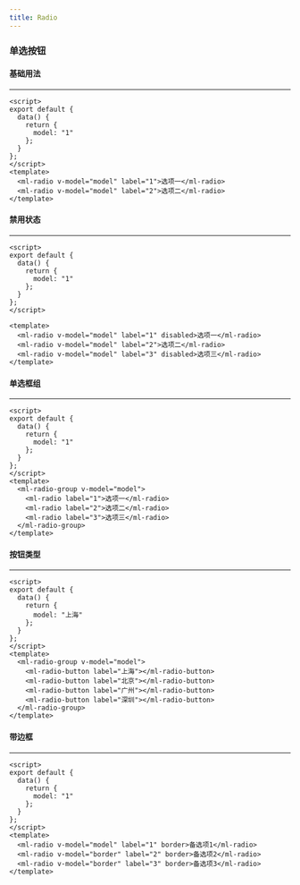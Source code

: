 ```yaml
---
title: Radio
---
```


### 单选按钮

#### 基础用法 <Badge text="若选项过多，建议使用 Select 选择器。" type="warning"/>

---

<script>
export default {
    data() {
        return {
            model: "1",
            value: "1",
            group: "1",
            border:"1",
            button: "上海"
        }
    }
}
</script>

<template>
<ml-radio v-model="model" label="1">选项一</ml-radio>
<ml-radio v-model="model" label="2">选项二</ml-radio>
</template>

```vue
<script>
export default {
  data() {
    return {
      model: "1"
    };
  }
};
</script>
<template>
  <ml-radio v-model="model" label="1">选项一</ml-radio>
  <ml-radio v-model="model" label="2">选项二</ml-radio>
</template>
```

#### 禁用状态 <Badge text="设置disabled属性" type="warning"/>

---

<template>
  <ml-radio v-model="value" label="1" disabled>选项一</ml-radio>
  <ml-radio v-model="value" label="2">选项二</ml-radio>
  <ml-radio v-model="value" label="3" disabled>选项三</ml-radio>
</template>

```vue
<script>
export default {
  data() {
    return {
      model: "1"
    };
  }
};
</script>

<template>
  <ml-radio v-model="model" label="1" disabled>选项一</ml-radio>
  <ml-radio v-model="model" label="2">选项二</ml-radio>
  <ml-radio v-model="model" label="3" disabled>选项三</ml-radio>
</template>
```

#### 单选框组

---

<template>
<ml-radio-group v-model="group">
    <ml-radio label="1">选项一</ml-radio>
    <ml-radio label="2">选项二</ml-radio>
    <ml-radio label="3">选项三</ml-radio>
</ml-radio-group>
</template>

```vue
<script>
export default {
  data() {
    return {
      model: "1"
    };
  }
};
</script>
<template>
  <ml-radio-group v-model="model">
    <ml-radio label="1">选项一</ml-radio>
    <ml-radio label="2">选项二</ml-radio>
    <ml-radio label="3">选项三</ml-radio>
  </ml-radio-group>
</template>
```

#### 按钮类型

---

<template>
  <ml-radio-group v-model="button">
    <ml-radio-button label="上海"></ml-radio-button>
    <ml-radio-button label="北京"></ml-radio-button>
    <ml-radio-button label="广州"></ml-radio-button>
    <ml-radio-button label="深圳"></ml-radio-button>
  </ml-radio-group>
</template>

```vue
<script>
export default {
  data() {
    return {
      model: "上海"
    };
  }
};
</script>
<template>
  <ml-radio-group v-model="model">
    <ml-radio-button label="上海"></ml-radio-button>
    <ml-radio-button label="北京"></ml-radio-button>
    <ml-radio-button label="广州"></ml-radio-button>
    <ml-radio-button label="深圳"></ml-radio-button>
  </ml-radio-group>
</template>
```

#### 带边框 <Badge text="设置border属性" type="warning"/>

---

<template>
<ml-radio v-model="border" label="1" border>备选项1</ml-radio>
<ml-radio v-model="border" label="2" border>备选项2</ml-radio>
<ml-radio v-model="border" label="3" border>备选项3</ml-radio>
</template>

```vue
<script>
export default {
  data() {
    return {
      model: "1"
    };
  }
};
</script>
<template>
  <ml-radio v-model="model" label="1" border>备选项1</ml-radio>
  <ml-radio v-model="border" label="2" border>备选项2</ml-radio>
  <ml-radio v-model="border" label="3" border>备选项3</ml-radio>
</template>
```
